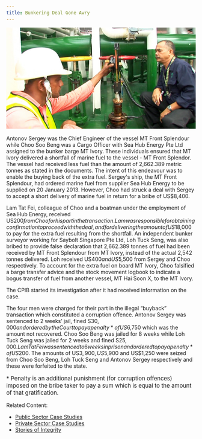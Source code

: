 ```yaml
---
title: Bunkering Deal Gone Awry
---
```


<img src="/images/case/case_pte_bunker-deal1.jpg" alt="Bunkering Deal Gone Awry">

Antonov Sergey was the Chief Engineer of the vessel MT Front Splendour while Choo Soo Beng was a Cargo Officer with Sea Hub Energy Pte Ltd assigned to the bunker barge MT Ivory. These individuals ensured that MT Ivory delivered a shortfall of marine fuel to the vessel - MT Front Splendor. The vessel had received less fuel than the amount of 2,662.389 metric tonnes as stated in the documents. The intent of this endeavour was to enable the buying back of the extra fuel. Sergey's ship, the MT Front Splendour, had ordered marine fuel from supplier Sea Hub Energy to be supplied on 20 January 2013. However, Choo had struck a deal with Sergey to accept a short delivery of marine fuel in return for a bribe of US$8,400. 

Lam Tat Fei, colleague of Choo and a boatman under the employment of Sea Hub Energy, received US$200 from Choo for his part in the transaction. Lam was responsible for obtaining confirmation to proceed with the deal, and for delivering the amount of US$18,000 to pay for the extra fuel resulting from the shortfall. An independent bunker surveyor working for Saybolt Singapore Pte Ltd, Loh Tuck Seng, was also bribed to provide false declaration that 2,662.389 tonnes of fuel had been received by MT Front Splendour from MT Ivory, instead of the actual 2,542 tonnes delivered.  Loh received US$400 and US$5,500 from Sergey and Choo respectively. To account for the extra fuel on board MT Ivory, Choo falsified a barge transfer advice and the stock movement logbook to indicate a bogus transfer of fuel from another vessel, MT Hai Soon X, to the MT Ivory.

The CPIB started its investigation after it had received information on the case.

The four men were charged for their part in the illegal “buyback” transaction which constituted a corruption offence. Antonov Sergey was sentenced to 2 weeks’ jail, fined S$30,000 and ordered by the Court to pay a penalty* of US$6,750 which was the amount not recovered. Choo Soo Beng was jailed for 8 weeks while Loh Tuck Seng was jailed for 2 weeks and fined S$25,000. Lam Tat Fei was sentenced to 6 weeks in prison and ordered to pay a penalty* of US$200.  The amounts of US$3,900, US$5,900 and US$1,250 were seized from Choo Soo Beng, Loh Tuck Seng and Antonov Sergey respectively and these were forfeited to the state.

<p style="font-size:15px">* Penalty is an additional punishment (for corruption offences) imposed on the bribe taker to pay a sum which is equal to the amount of that gratification.</p>


Related Content:

* [Public Sector Case Studies](/about-corruption/case-studies/public-sector/)
* [Private Sector Case Studies](/about-corruption/case-studies/private-sector/)
* [Stories of Integrity](/about-corruption/case-studies/stories-of-integrity/)
